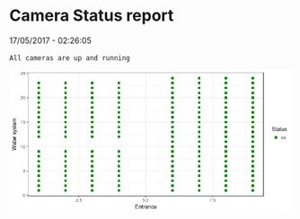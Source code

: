 Camera Status report
================
17/05/2017 - 02:26:05

    All cameras are up and running

![](camreport_files/figure-markdown_github/unnamed-chunk-2-1.png)
